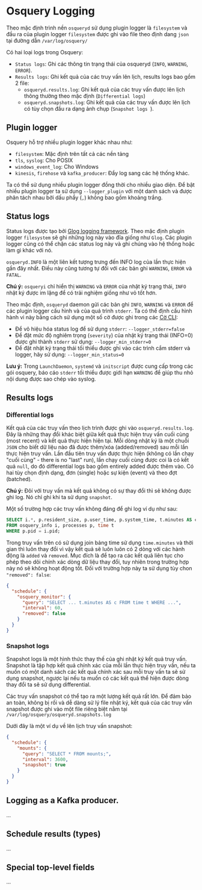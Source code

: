 # Osquery Logging
Theo mặc định trình nền `osqueryd` sử dụng plugin logger là `filesystem` và đầu ra của plugin logger `filesystem` được ghi vào file theo định dang `json` tại đường dẫn `/var/log/osquery/`

Có hai loại logs trong Osquery:
- `Status logs`: Ghi các thông tin trạng thái của osqueryd (`INFO`, `WARNING`, `ERROR`).
- `Results logs`: Ghi kết quả của các truy vấn lên lịch, results logs bao gồm 2 file:
    - `osqueryd.results.log`: Ghi kết quả của các truy vấn được lên lịch thông thường theo mặc định (`Differential logs`)
    - `osqueryd.snapshots.log`: Ghi kết quả của các truy vấn được lên lịch có tùy chọn đầu ra dạng ảnh chụp (`Snapshot logs
`).



## Plugin logger
Osquery hỗ trợ nhiều plugin logger khác nhau như:
- `filesystem`: Mặc định trên tất cả các nền tảng
- `tls`, `syslog`: Cho POSIX
- `windows_event_log`: Cho Windows
- `kinesis`, `firehose` và `kafka_producer`: Đẩy log sang các hệ thống khác.

Ta có thể sử dụng nhiều plugin logger đồng thời cho nhiều giao diện. Để bật nhiều plugin logger ta sử dụng `--logger_plugin` với một danh sách và được phân tách nhau bởi dấu phẩy (`,`) không bao gồm khoảng trắng.


## Status logs
Status logs được tạo bởi [Glog logging framework](https://github.com/google/glog/). Theo mặc định plugin logger `filesystem` sẽ ghi những log này vào đĩa giống như `Glog`. Các plugin logger cũng có thể chặn các status log này và ghi chúng vào hệ thống hoặc làm gì khác với nó.

`osqueryd.INFO` là một liên kết tượng trưng đến INFO log của lần thực hiện gần đây nhất. Điều này cũng tương tự đối với các bản ghi `WARNING`, `ERROR` và `FATAL`.

**Chú ý:** `osqueryi` chỉ hiển thị `WARNING` và `ERROR` của nhật ký trạng thái, `INFO` nhật ký được im lặng để có trải nghiệm giống như vỏ tốt hơn.

Theo mặc định, `osqueryd` daemon gửi các bản ghi `INFO`, `WARNING` và `ERROR` để các plugin logger cấu hình và của quá trình `stderr`. Ta có thể định cấu hình hành vi này bằng cách sử dụng một số cờ được ghi trong các [Cờ CLI](https://osquery.readthedocs.io/en/latest/installation/cli-flags/):
- Để vô hiệu hóa status log để sử dụng `stderr`: `--logger_stderr=false`
- Để đặt mức độ nghiêm trọng (`severity`) của nhật ký trạng thái (INFO=0) được ghi thành `stderr` sử dụng: `--logger_min_stderr=0`
- Để đặt nhật ký trạng thái tối thiểu được ghi vào các trình cắm stderr và logger, hãy sử dụng: `--logger_min_status=0`



**Lưu ý:** Trong `LaunchDaemon`, `systemd` và `initscript` được cung cấp trong các gói osquery, báo cáo ``stderr`` tối thiểu được giới hạn `WARNING` để giúp thu nhỏ nội dung được sao chép vào syslog.


## Results logs
### Differential logs
Kết quả của các truy vấn theo lịch trình được ghi vào `osqueryd.results.log`. Đây là những thay đổi khác biệt giữa kết quả thực hiện truy vấn cuối cùng (most recent) và kết quả thực hiện hiện tại. Mỗi dòng nhật ký là một chuỗi `JSON` cho biết dữ liệu nào đã được thêm/xóa (added/removed) sau mỗi lần thực hiện truy vấn. Lần đầu tiên truy vấn được thực hiện (không có lần chạy "cuối cùng" - there is no "last" run), lần chạy cuối cùng được coi là có kết quả `null`, do đó differential logs bao gồm  entirely added được thêm vào. Có hai tùy chọn định dạng, đơn (single) hoặc sự kiện (event) và theo đợt (batched).

**Chú ý:** Đôí với truy vấn mà kết quả không có sự thay đổi thì sẽ không được ghi log. Nó chỉ ghi khi ta sử dụng `snapshot`.

Một số trường hợp các truy vấn không đáng để ghi log ví dụ như sau:

```SQL
SELECT i.*, p.resident_size, p.user_time, p.system_time, t.minutes AS c
FROM osquery_info i, processes p, time t
WHERE p.pid = i.pid;
```
Trong truy vấn trên có sử dụng join bảng time sử dụng `time.minutes` và thời gian thì luôn thay đổi vì vậy kết quả sẽ luôn luôn có 2 dòng với các hành động là `added` và `removed`. Mục đích là để tạo ra các kết quả liên tục cho phép theo dõi chính xác dòng dữ liệu thay đổi, tuy nhiên trong trường hợp này nó sẽ không hoạt động tốt. Đối với trường hợp này ta sử dụng tùy chon `"removed": false`:

```JSON
{
  "schedule": {
    "osquery_monitor": {
      "query": "SELECT ... t.minutes AS c FROM time t WHERE ...",
      "interval": 60,
      "removed": false
    }
  }
}
```



### Snapshot logs
Snapshot logs là một hình thức thay thế của ghi nhật ký kết quả truy vấn. Snapshot là tập hợp kết quả chính xác của mỗi lần thực hiện truy vấn, nếu ta muốn có một danh sách các kết quả chính xác sau mỗi truy vấn ta sẽ sử dụng snapshot, ngược lại nếu ta muốn có các kết quả thể hiện được dòng thay đổi ta sẽ sử dụng differential.

Các truy vấn snapshot có thể tạo ra một lượng kết quả rất lớn. Để đảm bảo an toàn, không bị rối và dễ dàng sử lý file nhật ký, kết quả của các truy vấn snapshot được ghi vào một file riêng biệt nằm tại `/var/log/osquery/osqueryd.snapshots.log`

Dưới đây là một ví dụ về lên lịch truy vấn snapshot:

```JSON
{
  "schedule": {
    "mounts": {
      "query": "SELECT * FROM mounts;",
      "interval": 3600,
      "snapshot": true
    }
  }
}
```




## Logging as a Kafka producer.
...
## Schedule results (types)
...
## Special top-level fields
...